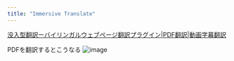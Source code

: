 ```yaml
---
title: "Immersive Translate"
---
```


[没入型翻訳ーバイリンガルウェブページ翻訳プラグイン|PDF翻訳|動画字幕翻訳](https://immersivetranslate.com/ja/)

PDFを翻訳するとこうなる
![image](https://gyazo.com/6bf7b7916540b42a083511bf4128eb85/thumb/1000)

